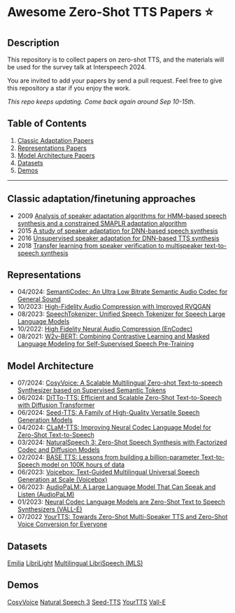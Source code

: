 # Awesome Zero-Shot TTS Papers ⭐️

## Description
This repository is to collect papers on zero-shot TTS, and the materials will be used for the survey talk at Interspeech 2024. 

You are invited to add your papers by send a pull request. Feel free to give this repository a star if you enjoy the work.


*This repo keeps updating. Come back again around Sep 10-15th.*


## Table of Contents
1. [Classic Adaptation Papers](#adaptation)
2. [Representations Papers](#representation)
3. [Model Architecture Papers](#architecture)
4. [Datasets](#dataset)
5. [Demos](#demo)


----
## Classic adaptation/finetuning approaches <a name="adaptation"></a>

* 2009 [Analysis of speaker adaptation algorithms for HMM-based speech synthesis and a constrained SMAPLR adaptation algorithm](https://ieeexplore.ieee.org/document/4740153)
* 2015 [A study of speaker adaptation for DNN-based speech synthesis](https://www.isca-archive.org/interspeech_2015/wu15b_interspeech.pdf)
* 2016 [Unsupervised speaker adaptation for DNN-based TTS synthesis](https://ieeexplore.ieee.org/document/7472656)
* 2018 [Transfer learning from speaker verification to multispeaker text-to-speech synthesis](https://proceedings.neurips.cc/paper_files/paper/2018/file/6832a7b24bc06775d02b7406880b93fc-Paper.pdf)

## Representations <a name="representation"></a>
* 04/2024: [SemantiCodec: An Ultra Low Bitrate Semantic Audio Codec for General Sound](https://arxiv.org/abs/2405.00233)
* 10/2023: [High-Fidelity Audio Compression with Improved RVQGAN](https://arxiv.org/abs/2306.06546)
* 08/2023: [SpeechTokenizer: Unified Speech Tokenizer for Speech Large Language Models](https://arxiv.org/abs/2308.16692)
* 10/2022: [High Fidelity Neural Audio Compression (EnCodec)](https://arxiv.org/abs/2210.13438)
* 08/2021: [W2v-BERT: Combining Contrastive Learning and Masked Language Modeling for Self-Supervised Speech Pre-Training](https://arxiv.org/abs/2108.06209)


## Model Architecture <a name="architecture"></a>

* 07/2024: [CosyVoice: A Scalable Multilingual Zero-shot Text-to-speech Synthesizer based on Supervised Semantic Tokens](https://arxiv.org/pdf/2407.05407)
* 06/2024: [DiTTo-TTS: Efficient and Scalable Zero-Shot Text-to-Speech with Diffusion Transformer](https://arxiv.org/pdf/2406.11427)
* 06/2024: [Seed-TTS: A Family of High-Quality Versatile Speech Generation Models](https://arxiv.org/pdf/2406.02430)
* 04/2024: [CLaM-TTS: Improving Neural Codec Language Model for Zero-Shot Text-to-Speech](https://arxiv.org/abs/2404.02781)
* 03/2024: [NaturalSpeech 3: Zero-Shot Speech Synthesis with Factorized Codec and Diffusion Models
](https://arxiv.org/abs/2403.03100)
* 02/2024: [BASE TTS: Lessons from building a billion-parameter Text-to-Speech model on 100K hours of data](https://arxiv.org/abs/2402.08093v1)
* 06/2023: [Voicebox: Text-Guided Multilingual Universal Speech Generation at Scale (Voicebox)](https://arxiv.org/abs/2306.15687)
* 06/2023: [AudioPaLM: A Large Language Model That Can Speak and Listen (AudioPaLM)](https://arxiv.org/abs/2306.12925)
* 01/2023: [Neural Codec Language Models are Zero-Shot Text to Speech Synthesizers (VALL-E)](https://arxiv.org/abs/2301.02111)
* 07/2022 [YourTTS: Towards Zero-Shot Multi-Speaker TTS and Zero-Shot Voice Conversion for Everyone](https://proceedings.mlr.press/v162/casanova22a/casanova22a.pdf)


## Datasets <a name="dataset"></a>
[Emilia](https://huggingface.co/datasets/amphion/Emilia-Dataset)
[LibriLight](https://github.com/facebookresearch/libri-light)
[Multilingual LibriSpeech (MLS)](https://www.openslr.org/94/)


## Demos <a name="demo"></a>
[CosyVoice](https://fun-audio-llm.github.io/)
[Natural Speech 3](https://speechresearch.github.io/naturalspeech3/)
[Seed-TTS](https://bytedancespeech.github.io/seedtts_tech_report/)
[YourTTS](https://edresson.github.io/YourTTS/)
[Vall-E](https://aka.ms/valle)
